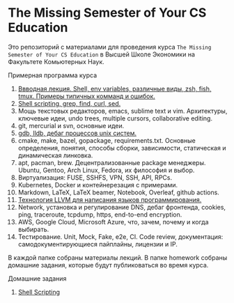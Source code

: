 # The Missing Semester of Your CS Education

Это репозиторий с материалами для проведения курса
`The Missing Semester of Your CS Education` в Высшей Школе Экономики на
Факультете Комьютерных Наук.

Примерная программа курса

1. [Ввводная лекция. Shell, env variables, различные виды, zsh, fish, tmux. Примеры типичных комманд и ошибок.](./intro)
2. [Shell scripting, grep, find, curl, sed.](./shell-scripting)
3. Мощь текстовых редакторов, emacs, sublime text и vim. Архитектуры, ключевые идеи, undo trees, multiple cursors, collaborative editing.
4. git, mercurial и svn, основные идеи.
5. [gdb, lldb, дебаг процессов unix систем.](./gdb)
6. cmake, make, bazel, gopackage, requirements.txt. Основные определения, понятия, способы сборки, зависимости, статическая и динамическая линковка.
7. apt, pacman, brew. Децентрализованные package менеджеры. Ubuntu, Gentoo, Arch Linux, Fedora, их философия и выбор.
8. Виртуализация: FUSE, SSHFS, VPN, SSH, API, RPCs.
9. Kubernetes, Docker и контейнерезация с примерами.
10. Markdown, LaTeX, LaTeX beamer, Notebook, Overleaf, github actions.
11. [Технология LLVM для написания языков программирования.](./llvm)
12. Network, установка и регулирование DNS, дебаг фронтенда, cookies, ping, traceroute, tcpdump, https, end-to-end encryption.
13. AWS, Google Cloud, Microsoft Azure, что, зачем, почему и когда выбирать.
14. Тестирование. Unit, Mock, Fake, e2e, CI. Code review, документация: самодокументирующиеся пайплайны, лицензии и IP.

В каждой папке собраны материалы лекций. В папке homework собраны домашние задания, которые будут публиковаться во время курса.

Домашние задания

1. [Shell Scripting](./homework/shell-scripting)